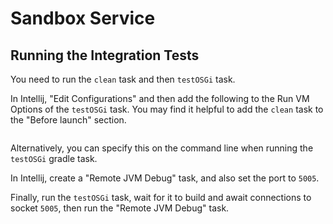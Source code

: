 # Sandbox Service

## Running the Integration Tests

You need to run the `clean` task and then `testOSGi` task.

In Intellij, "Edit Configurations" and then add the following to the Run VM Options
of the `testOSGi` task.  You may find it helpful to add the `clean` task to the
"Before launch" section.

```shell
 ```

Alternatively, you can specify this on the command line when running the `testOSGi` 
gradle task.

In Intellij, create a "Remote JVM Debug" task, and also set the port to `5005`.

Finally, run the `testOSGi` task, wait for it to build and await connections to socket 
`5005`, then run the "Remote JVM Debug" task.
